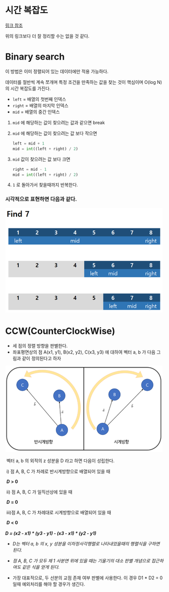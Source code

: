 # 시간 복잡도

[링크 참조](https://blog.chulgil.me/algorithm/)

위의 링크보다 더 잘 정리할 수는 없을 것 같다.  

  

# Binary search

이 방법은 이미 정렬되어 있는 데이터에만 적용 가능하다.  

데이터를 절반씩 계속 쪼개며 특정 조건을 만족하는 값을 찾는 것이 핵심이며 O(log N)의 시간 복잡도를 가진다.

* `left` = 배열의 첫번째 인덱스  
* `right` = 배열의 마지막 인덱스  
* `mid` = 배열의 중간 인덱스  

1. `mid` 에 해당하는 값이 찾으려는 값과 같으면 break  

2. `mid` 에 해당하는 값이 찾으려는 값 보다 작으면  

   ```python
   left = mid + 1
   mid = int((left + right) / 2)
   ```

3. `mid` 값이 찾으려는 값 보다 크면  

   ```python
   right = mid - 1
   mid = int((left + right) / 2)
   ```

4. `1` 로 돌아가서 찾을때까지 반복한다.  

   

### 시각적으로 표현하면 다음과 같다.  

![BinarySearch](./Algorithm/BinarySearch.PNG)





# CCW(CounterClockWise)

* 세 점의 정렬 방향을 판별한다.  
*  좌표평면상의 점 A(x1, y1), B(x2, y2), C(x3, y3) 에 대하여 벡터 a, b 가 다음 그림과 같이 정의된다고 하자  

  

![CCW1](./Algorithm/CCW1.PNG)



​	벡터 a, b 의 외적의 z 성분을 D 라고 하면 다음이 성립한다.  

​		i) 점 A, B, C 가 차례로 반시계방향으로 배열되어 있을 때  

​			__*D*__ **> 0**  

​		ii) 점 A, B, C 가 일직선상에 있을 때   

​			__*D*__ **= 0**  

​		iii)점 A, B, C 가 차례대로 시계방향으로 배열되어 있을 때    

​			__*D*__ **< 0**  
​	
​	___D = (x2 - x1) * (y3 - y1) - (x3 - x1) * (y2 - y1)___  

* _D는 벡터 a, b 의 x, y 성분을 이차정사각행렬로 나타내었을때의 행렬식을 구하면 된다._
* _점 A, B, C 가 모두 제 1 사분면 위에 있을 때는 기울기의 대소 판별 개념으로 접근하여도 같은 식을 얻게 된다._  



* 가장 대표적으로, 두 선분의 교점 존재 여부 판별에 사용한다. 이 경우 D1 * D2  = 0 일때 예외처리를 해야 할 경우가 생긴다.